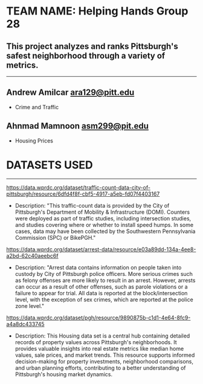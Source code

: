 # TEAM NAME: Helping Hands Group 28
## This project analyzes and ranks Pittsburgh's safest neighborhood through a variety of metrics. 
---
## Andrew Amilcar ara129@pitt.edu
- Crime and Traffic
## Ahnmad Mamnoon asm299@pit.edu
- Housing Prices

# DATASETS USED
--- 
https://data.wprdc.org/dataset/traffic-count-data-city-of-pittsburgh/resource/6dfd4f8f-cbf5-4917-a5eb-fd07f4403167
- Description: "This traffic-count data is provided by the City of Pittsburgh's Department of Mobility & Infrastructure (DOMI). Counters were deployed as part of traffic studies, including intersection studies, and studies covering where or whether to install speed humps. In some cases, data may have been collected by the Southwestern Pennsylvania Commission (SPC) or BikePGH."

https://data.wprdc.org/dataset/arrest-data/resource/e03a89dd-134a-4ee8-a2bd-62c40aeebc6f
- Description: "Arrest data contains information on people taken into custody by City of Pittsburgh police officers. More serious crimes such as felony offenses are more likely to result in an arrest. However, arrests can occur as a result of other offenses, such as parole violations or a failure to appear for trial. All data is reported at the block/intersection level, with the exception of sex crimes, which are reported at the police zone level."

https://data.wprdc.org/dataset/pgh/resource/9890875b-c1d1-4e64-8fc9-a4a8dc433745
- Description: This Housing data set is a central hub containing detailed records of property values across Pittsburgh's neighborhoods. It provides valuable insights into real estate metrics like median home values, sale prices, and market trends. This resource supports informed decision-making for property investments, neighborhood comparisons, and urban planning efforts, contributing to a better understanding of Pittsburgh's housing market dynamics.

